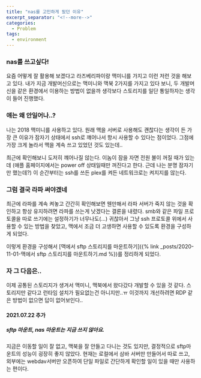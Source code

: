 ```yaml
---
title: "nas를 고민하게 됬던 이유"
excerpt_separator: "<!--more-->"
categories:
  - Problem
tags:
  - environment
---
```


### nas를 쓰고싶다!
 요즘 어떻게 잘 활용해 보겠다고 라즈베리파이랑 맥미니를 가지고 이런 저런 것을 해보고 있다. 내가 지금 개발머신으로는 맥미니와 맥북 2가지를 가지고 있다 보니, 두 개발머신을 같은 환경에서 이용하는 방법이 없을까 생각보다 스토리지를 일단 통일하자는 생각이 들어 진행했다.

### 얘는 왜 안일어나..?
 나는 2018 맥미니를 사용하고 있다. 원래 맥을 서버로 사용해도 괜찮다는 생각이 든 가장 큰 이유가 잠자기 상태에서 ssh로 꺠어나서 항시 사용할 수 있다는 점이었다. 그점에 가장 크게 놀라서 맥을 계속 쓰고 있었던 것도 있는데..

 최근에 확인해보니 도저히 꺠어나질 않는다. 이놈이 잠을 자면 전원 불이 꺼질 때가 있는데 (애플 홈페이지에서는 power off 상태일때만 꺼진다고 한다. 근데 나는 분명 잠자기만 했는데?) 이 순간부터는 ssh를 쓰든 plex를 켜든 네트워크로는 켜지지를 않는다.

### 그럼 결국 라파 써야겠네
 최근에 라파를 계속 켜놓고 간간히 확인해보면 웬만해서 라파 서버가 죽지 않는 것을 확인하고 항상 유지하려면 라파를 쓰는게 낫겠다는 결론을 내렸다. smb와 같은 파일 프로토콜을 따로 쓰기에는 설정하기가 너무나도(...) 귀찮아서 그냥 ssh 프로토콜 위에서 사용할 수 있는 방법을 찾았고, 맥에서 조금 더 고생하면 사용할 수 있도록 환경을 구성하게 되었다. 

 이렇게 환경을 구성해서  [맥에서 sftp 스토리지를 마운트하기]({% link _posts/2020-11-01-맥에서 sftp 스토리지를 마운트하기.md %})를 정리하게 되었다.

### 자 그 다음은..
 이제 공통된 스토리지가 생겨서 맥미니, 맥북에서 왔다갔다 개발할 수 있을 것 같다. 스토리지만 같다고 런타임 설치가 필요없는건 아니지만..ㅠ 이것까지 개선하려면 RDP 같은 방법이 없으면 답이 없어보인다..


 <!--more-->
 
#### 2021.07.22 추가
##### sftp 마운트, nas 마운트는 지금 쓰지 않아요.
  지금은 이동할 일이 잘 없고, 맥북을 잘 안들고 다니는 것도 있지만, 결정적으로 sftp마운트의 성능이 굉장히 좋지 않았다. 현재는 로컬에서 삼바 서버만 만들어서 따로 쓰고, 외부에는 webdav서버만 오픈하여 단일 파일로 간단하게 확인할 일이 있을 때만 사용하는 편이다.
